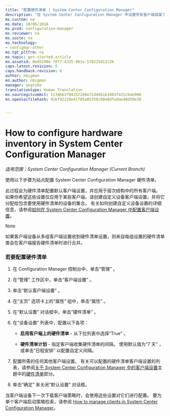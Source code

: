 ```yaml
---
title: "配置硬件清单 | System Center Configuration Manager"
description: "在 System Center Configuration Manager 中设置所有客户端或某个集合的硬件清单。"
ms.custom: na
ms.date: 10/06/2016
ms.prod: configuration-manager
ms.reviewer: na
ms.suite: na
ms.technology:
- configmgr-other
ms.tgt_pltfrm: na
ms.topic: get-started-article
ms.assetid: 0e45290e-f8f7-4335-801e-570225d12c2b
caps.latest.revision: 5
caps.handback.revision: 0
author: nbigman
ms.author: nbigman
manager: angrobe
translationtype: Human Translation
ms.sourcegitcommit: 1134bb2f04152288e72d40b1b1083f415cb4e900
ms.openlocfilehash: 41bf42228e41785a05359c08e8dfedae48d50e30


---
```

# <a name="how-to-configure-hardware-inventory-in-system-center-configuration-manager"></a>How to configure hardware inventory in System Center Configuration Manager

*适用范围：System Center Configuration Manager (Current Branch)*

使用以下步骤为站点配置 System Center Configuration Manager 硬件清单。  

 此过程会为硬件清单配置默认客户端设置，并应用于层次结构中的所有客户端。 如果你希望这些设置仅应用于某些客户端，请创建自定义设备客户端设置，并将它分配给包含要使用硬件清单的设备的集合。 有关如何创建自定义设备设置的详细信息，请参阅[如何在 System Center Configuration Manager 中配置客户端设置](../../../../core/clients/deploy/configure-client-settings.md)。  

> [!NOTE]  
>  如果客户端设备从多组客户端设置收到硬件清单设置，则来自每组设置的硬件清单类会在客户端报告硬件清单时进行合并。  

### <a name="to-configure-hardware-inventory"></a>若要配置硬件清单  

1.  在 Configuration Manager 控制台中，单击“管理” 。  

2.  在“管理”  工作区中，单击“客户端设置” 。  

3.  单击“默认客户端设置” 。  

4.  在“主页”  选项卡上的“属性”  组中，单击“属性” 。  

5.  在“默认设置”  对话框中，单击“硬件清单” 。  

6.  在“设备设置”  列表中，配置以下各项：  

    -   **启用客户端上的硬件清单** - 从下拉列表中选择“True” 。  

    -   **硬件清单计划** - 指定客户端收集硬件清单的间隔。 使用默认值为“7 天”  ，或单击“日程安排”  以配置自定义间隔。  

7.  配置所需的任何其他客户端设置。 有关可以配置的硬件清单客户端设置的列表，请参阅[关于 System Center Configuration Manager 中的客户端设置](../../../../core/clients/deploy/about-client-settings.md)主题中的[硬件清单](../../../../core/clients/deploy/about-client-settings.md#BKMK_HardwareInventoryDeviceSettings)部分。  

8.  单击“确定”  来关闭“默认设置”  对话框。  

 当客户端设备下一次下载客户端策略时，会使用这些设置对它们进行配置。 要为单个客户端启动策略检索，请参阅 [How to manage clients in System Center Configuration Manager](../../../../core/clients/manage/manage-clients.md)。  



<!--HONumber=Nov16_HO1-->


